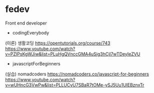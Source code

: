 # fedev
Front end developer

* codingEverybody

(이론) 생활코딩
https://opentutorials.org/course/743
https://www.youtube.com/watch?v=PZIPsKgWJiw&list=PLuHgQVnccGMA4uSig3hCjl7wTDeyIeZVU

* javascriptForBeginners 

(실습) nomadcoders
https://nomadcoders.co/javascript-for-beginners
https://www.youtube.com/watch?v=wUHncG3VwPw&list=PLLUCyU7SBaR7tOMe-ySJ5Uu1UlEBznxTr
